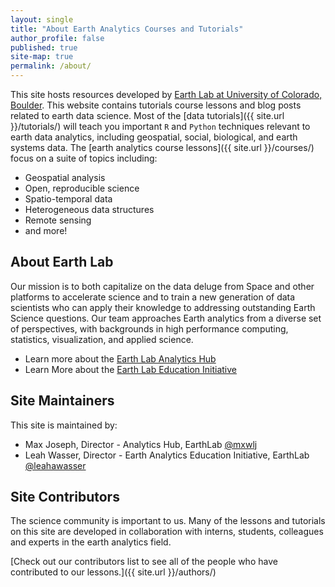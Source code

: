 ```yaml
---
layout: single
title: "About Earth Analytics Courses and Tutorials"
author_profile: false
published: true
site-map: true
permalink: /about/
---
```


This site hosts resources developed by
<a href="http://www.colorado.edu/earthlab" target = "_blank">Earth Lab at University of Colorado,
Boulder</a>. This website contains tutorials course lessons and blog posts related
to earth data science. Most of the
[data tutorials]({{ site.url }}/tutorials/)
will teach you important `R` and `Python` techniques relevant to
earth data analytics, including geospatial,
social, biological, and earth systems data. The [earth analytics course lessons]({{ site.url }}/courses/) focus on a suite of topics including:

* Geospatial analysis
* Open, reproducible science
* Spatio-temporal data
* Heterogeneous data structures
* Remote sensing
* and more!

## About Earth Lab

Our mission is to both capitalize on the data deluge from Space and other
platforms to accelerate science and to train a new generation of data scientists
who can apply their knowledge to addressing outstanding Earth Science questions.
Our team approaches Earth analytics from a diverse set of perspectives, with
backgrounds in high performance computing, statistics, visualization, and
applied science.

* Learn more about the <a href = "https://www.colorado.edu/earthlab/analytics-hub" target = "_blank">Earth Lab Analytics Hub</a>
* Learn More about the <a href = "https://www.colorado.edu/earthlab/learn" target = "_blank">Earth Lab Education Initiative</a>

## Site Maintainers

This site is maintained by:

* Max Joseph, Director - Analytics Hub, EarthLab <a href="http://twitter.com/mxwlj" class="btn btn--twitter"><i class="fa fa-twitter"></i>@mxwlj</a>
* Leah Wasser, Director - Earth Analytics Education Initiative, EarthLab <a href="http://twitter.com/leahawasser" class="btn btn--twitter"><i class="fa fa-twitter"></i>@leahawasser</a>

## Site Contributors

The science community is important to us. Many of the lessons and tutorials on
this site are developed in collaboration
with interns, students, colleagues and experts in the earth analytics field.

[Check out our contributors list to see all of the people who have contributed to our lessons.]({{ site.url }}/authors/)
